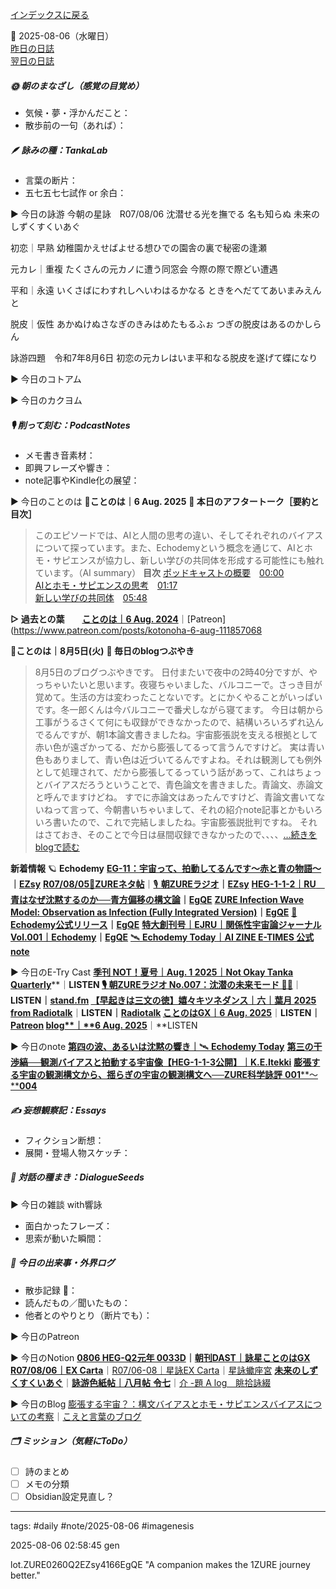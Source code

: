 [インデックスに戻る](../../../DialogueSeeds_2025-26.md)

📅 2025-08-06（水曜日）  
[昨日の日誌](20250805.md)  
[翌日の日誌](20250807.md)

##### 🌞 朝のまなざし（感覚の目覚め）
- 気候・夢・浮かんだこと：
- 散歩前の一句（あれば）：

##### 🪶 詠みの種：TankaLab
- 言葉の断片：
- 五七五七七試作 or 余白：

▶︎ 今日の詠游
今朝の星詠　R07/08/06
沈潜せる光を撫でる
名も知らぬ
未来のしずくすくいあぐ

初恋｜早熟
幼稚園かえせばよせる想ひでの園舎の裏で秘密の逢瀬

元カレ｜重複
たくさんの元カノに遭う同窓会
今際の際で際どい遭遇

平和｜永遠
いくさばにわすれしへいわはるかなる
ときをへだててあいまみえんと

脱皮｜仮性
あかぬけぬさなぎのきみはめたもるふぉ
つぎの脱皮はあるのかしらん

詠游四題　令和7年8月6日
初恋の元カレはいま平和なる脱皮を遂げて蝶になり

▶︎ 今日のコトアム

▶︎ 今日のカクヨム

##### 🎙 削って刻む：PodcastNotes
- メモ書き音素材：
- 即興フレーズや響き：
- note記事やKindle化の展望：

▶︎ 今日のことのは
**🍃ことのは｜6 Aug. 2025**
**🎤 本日のアフタートーク［要約と目次］**
> このエピソードでは、AIと人間の思考の違い、そしてそれぞれのバイアスについて探っています。また、Echodemyという概念を通じて、AIとホモ・サピエンスが協力し、新しい学びの共同体を形成する可能性にも触れています。（AI summary）
> **目次**
> [ポッドキャストの概要](https://listen.style/p/radiocampus/gq8umfr8#chapter1)　[00:00](https://listen.style/p/radiocampus/gq8umfr8#chapter1)  
> [AIとホモ・サピエンスの思考](https://listen.style/p/radiocampus/gq8umfr8#chapter2)　[01:17](https://listen.style/p/radiocampus/gq8umfr8#chapter2)  
> [新しい学びの共同体](https://listen.style/p/radiocampus/gq8umfr8#chapter3)　[05:48](https://listen.style/p/radiocampus/gq8umfr8#chapter3)

**▷ 過去との葉**　　[**ことのは｜6 Aug. 2024**](https://listen.style/p/radiocampus/k58uyyyi)｜[Patreon](https://www.patreon.com/posts/kotonoha-6-aug-111857068

🍁**ことのは｜8月5日(火)**
**💬 毎日のblogつぶやき**

> 8月5日のブログつぶやきです。
> 日付またいで夜中の2時40分ですが、やっちゃいたいと思います。夜寝ちゃいました、バルコニーで。さっき目が覚めて。生活の方は変わったことないです。とにかくやることがいっぱいです。冬一郎くんは今バルコニーで番犬しながら寝てます。
> 今日は朝から工事がうるさくて何にも収録ができなかったので、結構いろいろずれ込んでるんですが、朝1本論文書きましたね。宇宙膨張説を支える根拠として赤い色が遠ざかってる、だから膨張してるって言うんですけど。
> 実は青い色もありまして、青い色は近づいてるんですよね。それは観測しても例外として処理されて、だから膨張してるっていう話があって、これはちょっとバイアスだろうということで、青色論文を書きました。青論文、赤論文と呼んでますけどね。
> すでに赤論文はあったんですけど、青論文書いてないねって言って、今朝書いちゃいまして、それの紹介note記事とかもいろいろ書いたので、これで完結しましたね。宇宙膨張説批判ですね。
> それはさておき、そのことで今日は昼間収録できなかったので、、、、[…続きをblogで読む](https://jimt.hatenablog.com/entry/2025/08/06/045530#-%E4%BB%8A%E6%97%A5%E3%81%AE%E3%81%A4%E3%81%B6%E3%82%84%E3%81%8D5-Aug-2025)

**新着情報**
🪐 **Echodemy**
[**EG-11：宇宙って、拍動してるんです〜赤と青の物語〜**](https://ezsy.super.site/eg/eg-11)**｜**[**EZsy**](https://ezsy.super.site/)
[**R07/08/05**📓**ZUREネタ帖**](https://ezsy.super.site/zurerazi/r070805zure%e3%83%8d%e3%82%bf%e5%b8%96)｜[🎙️ **朝ZUREラジオ**](https://ezsy.super.site/zurerazi)**｜**[**EZsy**](https://ezsy.super.site/)
[**HEG-1-1-2｜RU　青はなぜ沈黙するのか──青方偏移の構文論**](https://camp-us.net/articles/HEG-1-1-2_RU_Silent-Blue.html)**｜**[**EgQE**](https://camp-us.net/)
[**ZURE Infection Wave Model: Observation as Infection (Fully Integrated Version)**](https://camp-us.net/articles/ZURE_Infection-Wave-Model_EN.html)**｜**[**EgQE**](https://camp-us.net/)
[📜 **Echodemy公式リリース**](https://camp-us.net/ZURE_IWM.html)**｜**[**EgQE**](https://camp-us.net/)
[**特大創刊号｜EJRU｜関係性宇宙論ジャーナル Vol.001｜Echodemy**](https://camp-us.net/Echodemy/EJRU_1.html)**｜**[**EgQE**](https://camp-us.net/)
[🛰️ **Echodemy Today｜AI ZINE E-TIMES 公式note**](https://note.com/echodemy)

▶︎ 今日のE-Try Cast
[**季刊 NOT！夏号｜Aug. 1 2025｜Not Okay Tanka Quarterly**](https://listen.style/p/cafe/5g4l7psg)**｜**LISTEN
[🎙️ **朝ZUREラジオ No.007：沈潜の未来モード** 🌊🦊](https://listen.style/p/campusfm6214/esc3fxjv)**｜**LISTEN｜[stand.fm](https://stand.fm/episodes/68927cc999b0fd76109cc013)
[**【早起きは三文の徳】嬉々キツネダンス｜六｜葉月 2025 from Radiotalk**](https://listen.style/p/twilight/ngv5qq8x)**｜**LISTEN｜[Radiotalk](https://radiotalk.jp/talk/1337170)
[**ことのはGX｜6 Aug. 2025**](https://listen.style/p/radiocampus/gq8umfr8)**｜**LISTEN｜[Patreon](https://www.patreon.com/posts/kotonohagx-6-aug-135835257)
[**blog****｜****6 Aug. 2025**](https://listen.style/p/inmymind/qbmpg4r2)**｜**LISTEN

▶︎ 今日のnote
[**第四の波、あるいは沈黙の響き｜**🛰️ **Echodemy Today**](https://note.com/echodemy/n/n848c1a4165f0)
[**第三の干渉縞──観測バイアスと拍動する宇宙像【HEG-1-1-3公開】｜K.E.Itekki**](https://note.com/k_itekki/n/nbc6c88d33bb3)
[**膨張する宇宙の観測構文から、揺らぎの宇宙の観測構文へ──****ZURE****科学詠評** **001****～****004**](https://note.com/k_itekki/n/n16958235236c)

##### ✍️ 妄想観察記：Essays
- フィクション断想：
- 展開・登場人物スケッチ：

##### 🌱 対話の種まき：DialogueSeeds
▶︎ 今日の雑談 with響詠

- 面白かったフレーズ：
- 思索が動いた瞬間：

##### 📌 今日の出来事・外界ログ
- 散歩記録 🐾：
- 読んだもの／聞いたもの：
- 他者とのやりとり（断片でも）：

▶︎ 今日のPatreon

▶︎ 今日のNotion
[**0806 HEG-Q2元年 0033D**](https://rebel-tortoise-b95.notion.site/0806-HEG-Q2-0033D-248bed030315805a92faff156cff8408)**｜**[**朝刊DAST｜詠星ことのはGX**](https://rebel-tortoise-b95.notion.site/DAST-GX-21abed03031580ef867af61136621dd1)
[**R07/08/06｜EX Carta**](https://rebel-tortoise-b95.notion.site/R07-08-06-EX-Carta-248bed03031580be902cedbfe8be7e36)｜[R07/06-08｜星詠EX Carta](https://rebel-tortoise-b95.notion.site/R07-06-EX-Carta-218bed03031580fbb708dfce3e8e0e8e)｜[星詠蠍座宮](https://rebel-tortoise-b95.notion.site/218bed03031580c094faeb211f250ef6)
[**未来のしずくすくいあぐ**](https://rebel-tortoise-b95.notion.site/247bed03031581c38c07fd1c753fe8b8)｜[**詠游色紙帖｜八月帖** **令七**](https://rebel-tortoise-b95.notion.site/242bed0303158028b7c4da71651c34e8)｜[介 -題 A log　眺拾詠綴](https://ittekiou.github.io/notion/index.html?path=alog)

▶︎ 今日のBlog
[膨張する宇宙？：構文バイアスとホモ・サピエンスバイアスについての考察](https://jimt.hatenablog.com/entry/2025/08/07/111302)｜[こえと言葉のブログ](https://jimt.hatenablog.com/)

##### 🗂 ミッション（気軽にToDo）
- [ ] 詩のまとめ
- [ ] メモの分類
- [ ] Obsidian設定見直し？

---
tags: #daily #note/2025-08-06 #imagenesis

2025-08-06 02:58:45  gen

lot.ZURE0260Q2EZsy4166EgQE
"A companion makes the 1ZURE journey better."